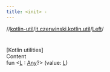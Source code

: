 ```yaml
---
title: <init> -
---
```

//[kotlin-util](../../index.md)/[it.czerwinski.kotlin.util](../index.md)/[Left](index.md)/[<init>](-init-.md)



# <init>  
[Kotlin utilities]  
Content  
fun <[L](index.md) : [Any](https://kotlinlang.org/api/latest/jvm/stdlib/kotlin/-any/index.html)?> [<init>](-init-.md)(value: [L](index.md))  



